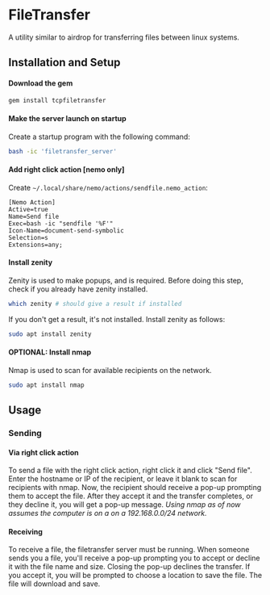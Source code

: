 # FileTransfer
A utility similar to airdrop for transferring files between linux systems.

## Installation and Setup
#### Download the gem
```sh
gem install tcpfiletransfer
```

#### Make the server launch on startup
Create a startup program with the following command:
```sh
bash -ic 'filetransfer_server'
```
#### Add right click action [nemo only]
Create `~/.local/share/nemo/actions/sendfile.nemo_action`:
```
[Nemo Action]
Active=true
Name=Send file
Exec=bash -ic "sendfile '%F'"
Icon-Name=document-send-symbolic
Selection=s
Extensions=any;
```

#### Install zenity
Zenity is used to make popups, and is required. Before doing this step, check if
you already have zenity installed.
```sh
which zenity # should give a result if installed
```
If you don't get a result, it's not installed. Install zenity as follows:
```sh
sudo apt install zenity
```

#### OPTIONAL: Install nmap
Nmap is used to scan for available recipients on the network.
```sh
sudo apt install nmap
```

## Usage

### Sending
#### Via right click action
To send a file with the right click action, right click it and click "Send file".
Enter the hostname or IP of the recipient, or leave it blank to scan for recipients
with nmap. Now, the recipient should receive a pop-up prompting them to accept
the file. After they accept it and the transfer completes, or they decline it, you
will get a pop-up message.
*Using nmap as of now assumes the computer is on a on a 192.168.0.0/24 network.*

#### Receiving
To receive a file, the filetransfer server must be running. When someone sends you
a file, you'll receive a pop-up prompting you to accept or decline it with the file
name and size. Closing the pop-up declines the transfer. If you accept it, you will
be prompted to choose a location to save the file. The file will download and save.
